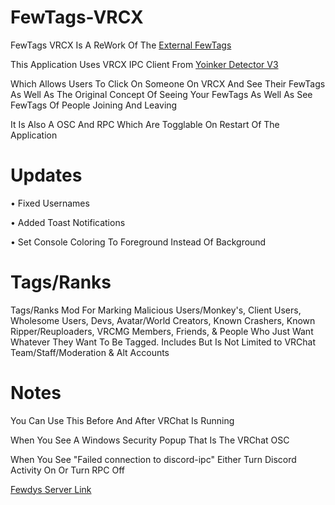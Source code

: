 # FewTags-VRCX
FewTags VRCX Is A ReWork Of The
[External FewTags](https://github.com/Fewdys/FewTags/tree/main/FewTags/FewTags%20External)

This Application Uses VRCX IPC Client From
[Yoinker Detector V3](https://yd.just-h.party/)

Which Allows Users To Click On Someone On VRCX And See Their FewTags As Well As The Original Concept Of Seeing Your FewTags As Well As See FewTags Of People Joining And Leaving

It Is Also A OSC And RPC Which Are Togglable On Restart Of The Application

# Updates
• Fixed Usernames

• Added Toast Notifications

• Set Console Coloring To Foreground Instead Of Background

# Tags/Ranks
Tags/Ranks Mod For Marking Malicious Users/Monkey's, Client Users, Wholesome Users, Devs, 
Avatar/World Creators, Known Crashers, Known Ripper/Reuploaders, VRCMG Members, Friends, 
& People Who Just Want Whatever They Want To Be Tagged. Includes But Is Not Limited to VRChat Team/Staff/Moderation & Alt Accounts

# Notes
You Can Use This Before And After VRChat Is Running

When You See A Windows Security Popup That Is The VRChat OSC

When You See "Failed connection to discord-ipc" Either Turn Discord Activity On Or Turn RPC Off

[Fewdys Server Link](https://discord.gg/EN4RrZR)
